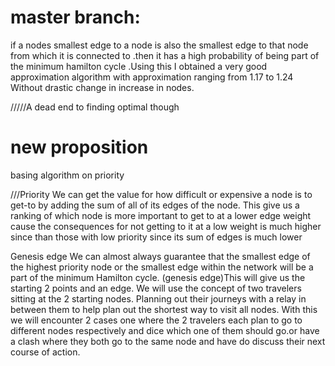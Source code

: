 # master branch:

if a nodes smallest edge to a node is also the smallest edge to that node from which it is connected to .then it has a high probability of being part of the minimum hamilton cycle .Using this I obtained a very good approximation algorithm with approximation ranging from 1.17 to 1.24
Without drastic change in increase in nodes.

/////A dead end to finding optimal though


# new proposition

basing algorithm on priority

///Priority
We can get the value for how difficult or expensive a node is to get-to by adding the sum of all of its edges of the node.
This give us a ranking of which node is more important to get to at a lower edge weight cause the consequences for not getting to it at a low weight is much higher since than those with low priority since its sum of edges is much lower	



Genesis edge
We can almost always guarantee that the smallest edge of the highest priority node  or the smallest edge within the network will be a part of the minimum Hamilton cycle. (genesis edge)This will give us the starting 2 points and an edge. We will use the concept 
of two travelers sitting at the 2 starting nodes. Planning out their journeys with a relay in between them to help plan out the shortest way to visit all nodes.
With this we will encounter 2 cases one where the 2 travelers each plan to go to different nodes respectively and dice which one of  them should go.or have a clash where they both go to the same node and have do discuss their next course of action.




